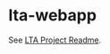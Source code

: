 # lta-webapp

See [LTA Project Readme](https://github.com/NorthEasterBunny/NorthEasterBunny#readme).
